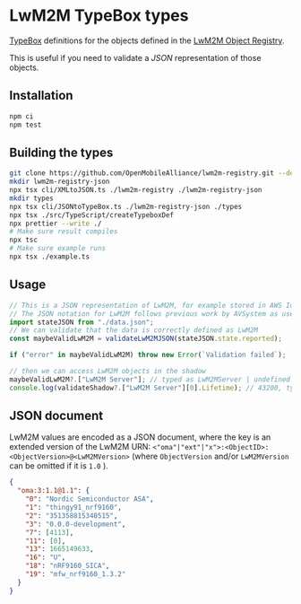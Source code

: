 # LwM2M TypeBox types

[TypeBox](https://github.com/sinclairzx81/typebox) definitions for the objects defined in the [LwM2M Object Registry](https://github.com/OpenMobileAlliance/lwm2m-registry).

This is useful if you need to validate a _JSON_ representation of those objects.

## Installation

```bash
npm ci
npm test
```

## Building the types

```bash
git clone https://github.com/OpenMobileAlliance/lwm2m-registry.git --depth 1
mkdir lwm2m-registry-json
npx tsx cli/XMLtoJSON.ts ./lwm2m-registry ./lwm2m-registry-json
mkdir types
npx tsx cli/JSONtoTypeBox.ts ./lwm2m-registry-json ./types
npx tsx ./src/TypeScript/createTypeboxDef
npx prettier --write ./
# Make sure result compiles
npx tsc
# Make sure example runs
npx tsx ./example.ts

```

## Usage

```typescript
// This is a JSON representation of LwM2M, for example stored in AWS IoT Shadow
// The JSON notation for LwM2M follows previous work by AVSystem as used in Coiote, but with values follow the LwM2M standard (e.g. numbers are expressed as strings in Coiote, but are Integers in LwM2M standard)
import stateJSON from "./data.json";
// We can validate that the data is correctly defined as LwM2M
const maybeValidLwM2M = validateLwM2MJSON(stateJSON.state.reported);

if ("error" in maybeValidLwM2M) throw new Error(`Validation failed`);

// then we can access LwM2M objects in the shadow
maybeValidLwM2M?.["LwM2M Server"]; // typed as LwM2MServer | undefined
console.log(validateShadow?.["LwM2M Server"][0].Lifetime); // 43200, typeof number
```

## JSON document

LwM2M values are encoded as a JSON document, where the key is an extended version of the LwM2M URN: `<"oma"|"ext"|"x">:<ObjectID>:<ObjectVersion>@<LwM2MVersion>` (where `ObjectVersion` and/or `LwM2MVersion` can be omitted if it is `1.0` ).

```json
{
  "oma:3:1.1@1.1": {
    "0": "Nordic Semiconductor ASA",
    "1": "thingy91_nrf9160",
    "2": "351358815340515",
    "3": "0.0.0-development",
    "7": [4113],
    "11": [0],
    "13": 1665149633,
    "16": "U",
    "18": "nRF9160_SICA",
    "19": "mfw_nrf9160_1.3.2"
  }
}
```
